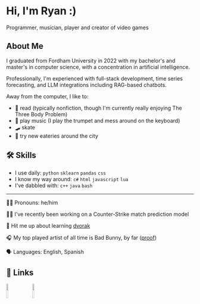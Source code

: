 
# Hi, I'm Ryan :)
Programmer, musician, player and creator of video games

## About Me
I graduated from Fordham University in 2022 with my bachelor's and master's in computer science, with a concentration in artificial intelligence.

Professionally, I'm experienced with full-stack development, time series forecasting, and LLM integrations including RAG-based chatbots.

Away from the computer, I like to: 
- 📖 read (typically nonfiction, though I'm currently really enjoying The Three Body Problem)
- 🎺 play music (I play the trumpet and mess around on the keyboard)
- 🛹 skate
- 🍴 try new eateries around the city
## 🛠 Skills
- I use daily: `python` `sklearn` `pandas` `css`
- I know my way around: `c#` `html` `javascript` `lua`
- I've dabbled with: `c++` `java` `bash`

---

🧔‍♂️ Pronouns: he/him

👩‍💻 I've recently been working on a Counter-Strike match prediction model

💬 Hit me up about learning [dvorak](https://www.wikiwand.com/en/Dvorak_keyboard_layout)

🎧 My top played artist of all time is Bad Bunny, by far ([proof](https://www.last.fm/user/mclarty3))

🗣️ Languages: English, Spanish

## 🔗 Links
<p align="left" style="width:100%;">
  <a href="https://ryanmclarty.me/"><img src="https://www.nicepng.com/png/full/109-1090449_white-website-png-svg-stock-icon.png" style="width: 10%;"></img></a>
&nbsp;&nbsp;&nbsp;
  <a href="https://www.linkedin.com/in/ryanrmclarty/"><img src="https://cdn-icons-png.flaticon.com/512/174/174857.png" style="width: 10%;"></img></a>
</p>
